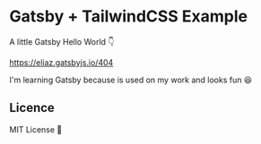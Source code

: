 # Gatsby + TailwindCSS Example

A little Gatsby Hello World 👇

https://eliaz.gatsbyjs.io/404

I'm learning Gatsby because is used on my work and looks fun 😆

## Licence

MIT License 📄
